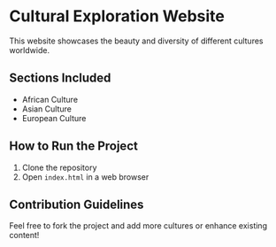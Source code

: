 # Cultural Exploration Website

This website showcases the beauty and diversity of different cultures worldwide.

## Sections Included

- African Culture
- Asian Culture
- European Culture

## How to Run the Project
1. Clone the repository
2. Open `index.html` in a web browser

## Contribution Guidelines

Feel free to fork the project and add more cultures or enhance existing content!
